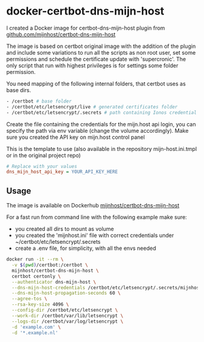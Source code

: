 # docker-certbot-dns-mijn-host

I created a Docker image for certbot-dns-mijn-host plugin from [github.com/mijnhost/certbot-dns-mijn-host](https://github.com/mijnhost/certbot-dns-mijn-host)

The image is based on certbot original image with the addition of the plugin and include some variations to run all the scripts as non root user, set some permissions and schedule the certificate update with 'supercronic'. The only script that run with highest privileges is for settings some folder permission.

You need mapping of the following internal folders, that certbot uses as base dirs.

```bash
- /certbot # base folder
- /certbot/etc/letsencrypt/live # generated certificates folder
- /certbot/etc/letsencrypt/.secrets # path containing Ionos credential file
```

Create the file containing the credentials for the mijn.host api login, you can specify the path via env variable (change the volume accordingly). Make sure you created the API key on mijn.host control panel

This is the template to use (also available in the repository mijn-host.ini.tmpl or in the original project repo)

```ini
# Replace with your values
dns_mijn_host_api_key = YOUR_API_KEY_HERE
```

## Usage

The image is available on Dockerhub [mijnhost/certbot-dns-mijn-host](https://hub.docker.com/r/mijnhost/certbot-dns-mijn-host)

For a fast run from command line with the following example make sure:

- you created all dirs to mount as volume
- you created the 'mijnhost.ini' file with correct credentials under ~/certbot/etc/letsencrypt/.secrets
- create a .env file, for simplicity, with all the envs needed

```bash
docker run -it --rm \
  -v $(pwd)/certbot:/certbot \
  mijnhost/certbot-dns-mijn-host \
  certbot certonly \
  --authenticator dns-mijn-host \
  --dns-mijn-host-credentials /certbot/etc/letsencrypt/.secrets/mijnhost.ini \
  --dns-mijn-host-propagation-seconds 60 \
  --agree-tos \
  --rsa-key-size 4096 \
  --config-dir /certbot/etc/letsencrypt \
  --work-dir /certbot/var/lib/letsencrypt \
  --logs-dir /certbot/var/log/letsencrypt \
  -d 'example.com' \
  -d '*.example.nl'
```
